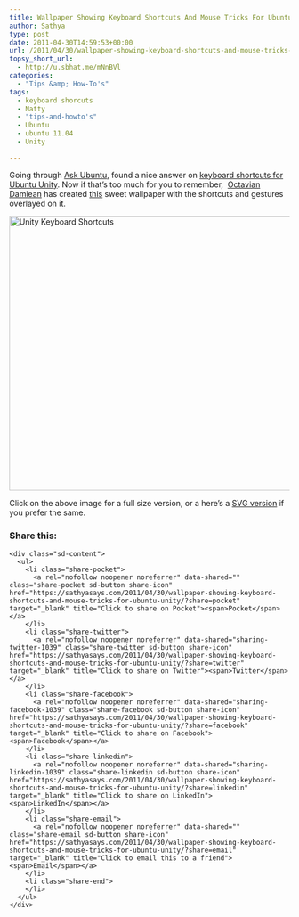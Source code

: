 ```yaml
---
title: Wallpaper Showing Keyboard Shortcuts And Mouse Tricks For Ubuntu Unity
author: Sathya
type: post
date: 2011-04-30T14:59:53+00:00
url: /2011/04/30/wallpaper-showing-keyboard-shortcuts-and-mouse-tricks-for-ubuntu-unity/
topsy_short_url:
  - http://u.sbhat.me/mNnBVl
categories:
  - "Tips &amp; How-To's"
tags:
  - keyboard shorcuts
  - Natty
  - "tips-and-howto's"
  - Ubuntu
  - ubuntu 11.04
  - Unity

---
```

Going through <a href="http://sathyasays.com/2010/10/11/ubuntu-10-10-on-1010-askubuntu-aka-ubuntu-stackexchange-also-launched/" target="_blank">Ask Ubuntu</a>, found a nice answer on <a title="Unity Keyboard Shortcuts and Mouse Gestures" href="http://askubuntu.com/q/28086/1182" target="_blank">keyboard shortcuts for Ubuntu Unity</a>. Now if that&#8217;s too much for you to remember,  <a href="http://askubuntu.com/users/2732/octavian-damiean" target="_blank">Octavian Damiean</a> has created <a href="http://askubuntu.com/questions/28086/unity-keyboard-mouse-shortcuts/36648#36648" target="_blank">this</a> sweet wallpaper with the shortcuts and gestures overlayed on it.

[<img class="alignnone" src="https://i1.wp.com/i.imgur.com/pf1y5.png?resize=740%2C493" alt="Unity Keyboard Shortcuts" width="740" height="493" data-recalc-dims="1" />][1]

Click on the above image for a full size version, or a here&#8217;s a <a title="Keyboard Shortcuts SVG source" href="http://ubuntuone.com/p/pBs/" target="_blank">SVG version</a> if you prefer the same.

<div class="sharedaddy sd-sharing-enabled">
  <div class="robots-nocontent sd-block sd-social sd-social-icon-text sd-sharing">
    <h3 class="sd-title">
      Share this:
    </h3>
    
    <div class="sd-content">
      <ul>
        <li class="share-pocket">
          <a rel="nofollow noopener noreferrer" data-shared="" class="share-pocket sd-button share-icon" href="https://sathyasays.com/2011/04/30/wallpaper-showing-keyboard-shortcuts-and-mouse-tricks-for-ubuntu-unity/?share=pocket" target="_blank" title="Click to share on Pocket"><span>Pocket</span></a>
        </li>
        <li class="share-twitter">
          <a rel="nofollow noopener noreferrer" data-shared="sharing-twitter-1039" class="share-twitter sd-button share-icon" href="https://sathyasays.com/2011/04/30/wallpaper-showing-keyboard-shortcuts-and-mouse-tricks-for-ubuntu-unity/?share=twitter" target="_blank" title="Click to share on Twitter"><span>Twitter</span></a>
        </li>
        <li class="share-facebook">
          <a rel="nofollow noopener noreferrer" data-shared="sharing-facebook-1039" class="share-facebook sd-button share-icon" href="https://sathyasays.com/2011/04/30/wallpaper-showing-keyboard-shortcuts-and-mouse-tricks-for-ubuntu-unity/?share=facebook" target="_blank" title="Click to share on Facebook"><span>Facebook</span></a>
        </li>
        <li class="share-linkedin">
          <a rel="nofollow noopener noreferrer" data-shared="sharing-linkedin-1039" class="share-linkedin sd-button share-icon" href="https://sathyasays.com/2011/04/30/wallpaper-showing-keyboard-shortcuts-and-mouse-tricks-for-ubuntu-unity/?share=linkedin" target="_blank" title="Click to share on LinkedIn"><span>LinkedIn</span></a>
        </li>
        <li class="share-email">
          <a rel="nofollow noopener noreferrer" data-shared="" class="share-email sd-button share-icon" href="https://sathyasays.com/2011/04/30/wallpaper-showing-keyboard-shortcuts-and-mouse-tricks-for-ubuntu-unity/?share=email" target="_blank" title="Click to email this to a friend"><span>Email</span></a>
        </li>
        <li class="share-end">
        </li>
      </ul>
    </div>
  </div>
</div>

 [1]: https://i1.wp.com/i.imgur.com/pf1y5.png